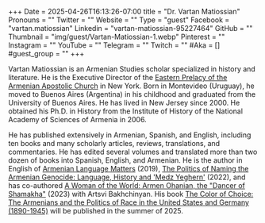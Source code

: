 +++
Date = 2025-04-26T16:13:26-07:00
title = "Dr. Vartan Matiossian"
Pronouns = ""
Twitter = ""
Website = ""
Type = "guest"
Facebook = "vartan.matiossian"
Linkedin = "vartan-matiossian-95227464"
GitHub = ""
Thumbnail = "img/guest/Vartan-Matiossian-1.webp"
Pinterest = ""
Instagram = ""
YouTube = ""
Telegram = ""
Twitch = ""
#Aka = []
#guest_group = ""
+++

Vartan Matiossian is an Armenian Studies scholar specialized in history and literature. He is the Executive Director of the [Eastern Prelacy of the Armenian Apostolic Church](https://armenianprelacy.org/) in New York. Born in Montevideo (Uruguay), he moved to Buenos Aires (Argentina) in his childhood and graduated from the University of Buenos Aires. He has lived in New Jersey since 2000. He obtained his Ph.D. in History from the Institute of History of the National Academy of Sciences of Armenia in 2006.

He has published extensively in Armenian, Spanish, and English, including ten books and many scholarly articles, reviews, translations, and commentaries. He has edited several volumes and translated more than two dozen of books into Spanish, English, and Armenian. He is the author in English of [Armenian Language Matters](https://armenianprelacy.org/product/armenian-language-matters/?srsltid=AfmBOor2-aKvZhQxTR0Xucb49nIdeyFCwE6t0_ELN1q_QjcUEenjWbBp) (2019), [The Politics of Naming the Armenian Genocide: Language, History and 'Medz Yeghern'](https://www.bloomsbury.com/us/politics-of-naming-the-armenian-genocide-9780755641109/) (2022), and has co-authored [A Woman of the World: Armen Ohanian, the "Dancer of Shamakha"](https://armenianprelacy.org/product/a-woman-of-the-world-armen-ohanian-the-dancer-of-shamakha-softcover) (2023) with Artsvi Bakhchinyan. His book [The Color of Choice: The Armenians and the Politics of Race in the United States and Germany (1890-1945)](https://brill.com/display/title/71661?srsltid=AfmBOopU-4mbeBN0qpsDkHt0xVUtaum8DOu0BVATtAfz3kJmgiEI5RTr) will be published in the summer of 2025.
